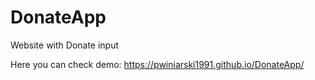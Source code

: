 # DonateApp
Website with Donate input

Here you can check demo: https://pwiniarski1991.github.io/DonateApp/
